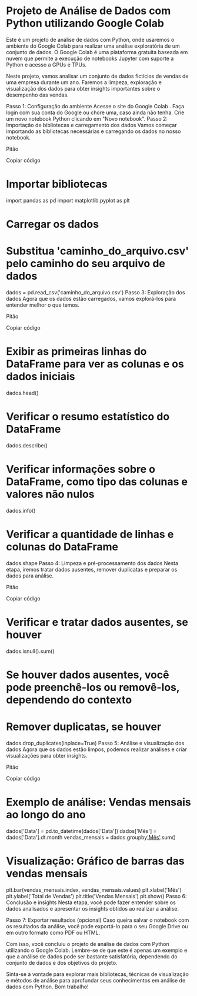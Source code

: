 # Projeto de Análise de Dados com Python utilizando Google Colab
Este é um projeto de análise de dados com Python, onde usaremos o ambiente do Google Colab para realizar uma análise exploratória de um conjunto de dados. O Google Colab é uma plataforma gratuita baseada em nuvem que permite a execução de notebooks Jupyter com suporte a Python e acesso a GPUs e TPUs.

Neste projeto, vamos analisar um conjunto de dados fictícios de vendas de uma empresa durante um ano. Faremos a limpeza, exploração e visualização dos dados para obter insights importantes sobre o desempenho das vendas.

Passo 1: Configuração do ambiente
Acesse o site do Google Colab .
Faça login com sua conta do Google ou chore uma, caso ainda não tenha.
Crie um novo notebook Python clicando em "Novo notebook".
Passo 2: Importação de bibliotecas e carregamento dos dados
Vamos começar importando as bibliotecas necessárias e carregando os dados no nosso notebook.

Pitão

Copiar código

# Importar bibliotecas

import pandas as pd
import matplotlib.pyplot as plt

# Carregar os dados

# Substitua 'caminho_do_arquivo.csv' pelo caminho do seu arquivo de dados

dados = pd.read_csv('caminho_do_arquivo.csv')
Passo 3: Exploração dos dados
Agora que os dados estão carregados, vamos explorá-los para entender melhor o que temos.

Pitão

Copiar código

# Exibir as primeiras linhas do DataFrame para ver as colunas e os dados iniciais

dados.head()

# Verificar o resumo estatístico do DataFrame

dados.describe()

# Verificar informações sobre o DataFrame, como tipo das colunas e valores não nulos

dados.info()

# Verificar a quantidade de linhas e colunas do DataFrame

dados.shape
Passo 4: Limpeza e pré-processamento dos dados
Nesta etapa, iremos tratar dados ausentes, remover duplicatas e preparar os dados para análise.

Pitão

Copiar código

# Verificar e tratar dados ausentes, se houver

dados.isnull().sum()

# Se houver dados ausentes, você pode preenchê-los ou removê-los, dependendo do contexto

# Remover duplicatas, se houver

dados.drop_duplicates(inplace=True)
Passo 5: Análise e visualização dos dados
Agora que os dados estão limpos, podemos realizar análises e criar visualizações para obter insights.

Pitão

Copiar código

# Exemplo de análise: Vendas mensais ao longo do ano

dados['Data'] = pd.to_datetime(dados['Data'])
dados['Mês'] = dados['Data'].dt.month
vendas_mensais = dados.groupby['Mês']('ValorVenda').sum()

# Visualização: Gráfico de barras das vendas mensais

plt.bar(vendas_mensais.index, vendas_mensais.values)
plt.xlabel('Mês')
plt.ylabel('Total de Vendas')
plt.title('Vendas Mensais')
plt.show()
Passo 6: Conclusão e insights
Nesta etapa, você pode fazer entender sobre os dados analisados ​​e apresentar os insights obtidos ao realizar a análise.

Passo 7: Exportar resultados (opcional)
Caso queira salvar o notebook com os resultados da análise, você pode exportá-lo para o seu Google Drive ou em outro formato como PDF ou HTML.

Com isso, você concluiu o projeto de análise de dados com Python utilizando o Google Colab. Lembre-se de que este é apenas um exemplo e que a análise de dados pode ser bastante satisfatória, dependendo do conjunto de dados e dos objetivos do projeto.

Sinta-se à vontade para explorar mais bibliotecas, técnicas de visualização e métodos de análise para aprofundar seus conhecimentos em análise de dados com Python. Bom trabalho!
